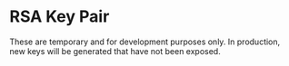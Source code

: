 # RSA Key Pair

These are temporary and for development purposes only.  In production, new keys will be generated that have not been exposed.